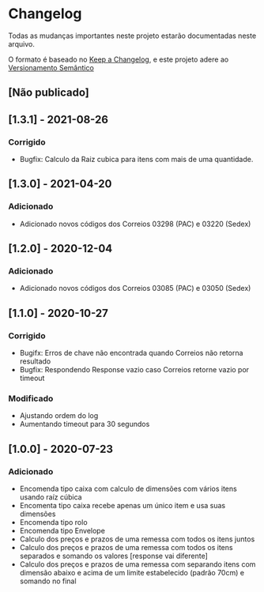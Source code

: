 # Changelog
Todas as mudanças importantes neste projeto estarão documentadas neste arquivo.

O formato é baseado no [Keep a Changelog](https://keepachangelog.com/pt-BR/1.0.0/), e este projeto adere ao [Versionamento Semântico](https://semver.org/spec/v2.0.0.html)

## [Não publicado]

## [1.3.1] - 2021-08-26
### Corrigido
- Bugfix: Calculo da Raiz cubica para itens com mais de uma quantidade.
## [1.3.0] - 2021-04-20
### Adicionado
- Adicionado novos códigos dos Correios 03298 (PAC) e 03220 (Sedex)

## [1.2.0] - 2020-12-04
### Adicionado
- Adicionado novos códigos dos Correios 03085 (PAC) e 03050 (Sedex)

## [1.1.0] - 2020-10-27
### Corrigido
- Bugifx: Erros de chave não encontrada quando Correios não retorna resultado
- Bugfix: Respondendo Response vazio caso Correios retorne vazio por timeout

### Modificado
- Ajustando ordem do log
- Aumentando timeout para 30 segundos


## [1.0.0] - 2020-07-23
### Adicionado
- Encomenda tipo caixa com calculo de dimensões com vários itens usando raíz cúbica
- Encomenta tipo caixa recebe apenas um único item e usa suas dimensões
- Encomenda tipo rolo
- Encomenda tipo Envelope
- Calculo dos preços e prazos de uma remessa com todos os itens juntos
- Calculo dos preços e prazos de uma remessa com todos os itens separados e somando os valores [response vai diferente]
- Calculo dos preços e prazos de uma remessa com separando itens com dimensão abaixo e acima de um limite estabelecido (padrão 70cm) e somando no final


